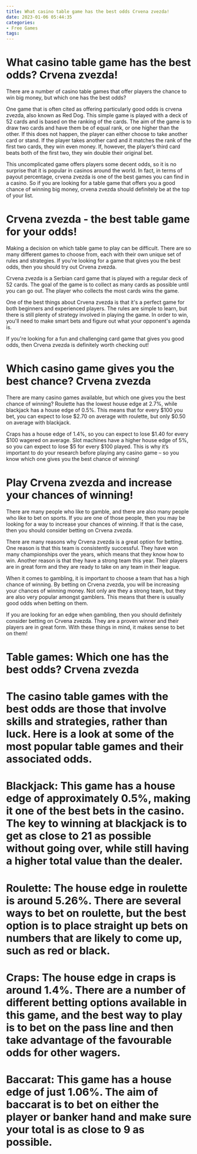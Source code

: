 ```yaml
---
title: What casino table game has the best odds Crvena zvezda!
date: 2023-01-06 05:44:35
categories:
- Free Games
tags:
---
```



#  What casino table game has the best odds? Crvena zvezda!

There are a number of casino table games that offer players the chance to win big money, but which one has the best odds?

One game that is often cited as offering particularly good odds is crvena zvezda, also known as Red Dog. This simple game is played with a deck of 52 cards and is based on the ranking of the cards. The aim of the game is to draw two cards and have them be of equal rank, or one higher than the other. If this does not happen, the player can either choose to take another card or stand. If the player takes another card and it matches the rank of the first two cards, they win even money. If, however, the player’s third card beats both of the first two, they win double their original bet.

This uncomplicated game offers players some decent odds, so it is no surprise that it is popular in casinos around the world. In fact, in terms of payout percentage, crvena zvezda is one of the best games you can find in a casino. So if you are looking for a table game that offers you a good chance of winning big money, crvena zvezda should definitely be at the top of your list.

#  Crvena zvezda - the best table game for your odds!

Making a decision on which table game to play can be difficult. There are so many different games to choose from, each with their own unique set of rules and strategies. If you're looking for a game that gives you the best odds, then you should try out Crvena zvezda.

Crvena zvezda is a Serbian card game that is played with a regular deck of 52 cards. The goal of the game is to collect as many cards as possible until you can go out. The player who collects the most cards wins the game.

One of the best things about Crvena zvezda is that it's a perfect game for both beginners and experienced players. The rules are simple to learn, but there is still plenty of strategy involved in playing the game. In order to win, you'll need to make smart bets and figure out what your opponent's agenda is.

If you're looking for a fun and challenging card game that gives you good odds, then Crvena zvezda is definitely worth checking out!

#  Which casino game gives you the best chance? Crvena zvezda 

There are many casino games available, but which one gives you the best chance of winning? Roulette has the lowest house edge at 2.7%, while blackjack has a house edge of 0.5%. This means that for every $100 you bet, you can expect to lose $2.70 on average with roulette, but only $0.50 on average with blackjack.

 Craps has a house edge of 1.4%, so you can expect to lose $1.40 for every $100 wagered on average. Slot machines have a higher house edge of 5%, so you can expect to lose $5 for every $100 played. This is why it’s important to do your research before playing any casino game – so you know which one gives you the best chance of winning!

#  Play Crvena zvezda and increase your chances of winning! 

There are many people who like to gamble, and there are also many people who like to bet on sports. If you are one of those people, then you may be looking for a way to increase your chances of winning. If that is the case, then you should consider betting on Crvena zvezda.

There are many reasons why Crvena zvezda is a great option for betting. One reason is that this team is consistently successful. They have won many championships over the years, which means that they know how to win. Another reason is that they have a strong team this year. Their players are in great form and they are ready to take on any team in their league.

When it comes to gambling, it is important to choose a team that has a high chance of winning. By betting on Crvena zvezda, you will be increasing your chances of winning money. Not only are they a strong team, but they are also very popular amongst gamblers. This means that there is usually good odds when betting on them.

If you are looking for an edge when gambling, then you should definitely consider betting on Crvena zvezda. They are a proven winner and their players are in great form. With these things in mind, it makes sense to bet on them!

#  Table games: Which one has the best odds? Crvena zvezda

# The casino table games with the best odds are those that involve skills and strategies, rather than luck. Here is a look at some of the most popular table games and their associated odds.

# Blackjack: This game has a house edge of approximately 0.5%, making it one of the best bets in the casino. The key to winning at blackjack is to get as close to 21 as possible without going over, while still having a higher total value than the dealer.

# Roulette: The house edge in roulette is around 5.26%. There are several ways to bet on roulette, but the best option is to place straight up bets on numbers that are likely to come up, such as red or black.

# Craps: The house edge in craps is around 1.4%. There are a number of different betting options available in this game, and the best way to play is to bet on the pass line and then take advantage of the favourable odds for other wagers.

# Baccarat: This game has a house edge of just 1.06%. The aim of baccarat is to bet on either the player or banker hand and make sure your total is as close to 9 as possible.